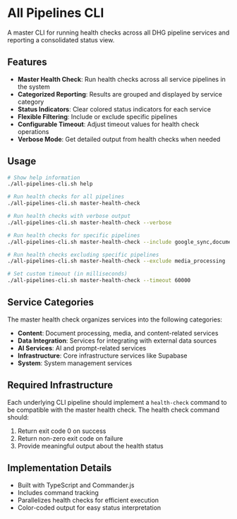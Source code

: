 # All Pipelines CLI

A master CLI for running health checks across all DHG pipeline services and reporting a consolidated status view.

## Features

- **Master Health Check**: Run health checks across all service pipelines in the system
- **Categorized Reporting**: Results are grouped and displayed by service category
- **Status Indicators**: Clear colored status indicators for each service
- **Flexible Filtering**: Include or exclude specific pipelines
- **Configurable Timeout**: Adjust timeout values for health check operations
- **Verbose Mode**: Get detailed output from health checks when needed

## Usage

```bash
# Show help information
./all-pipelines-cli.sh help

# Run health checks for all pipelines
./all-pipelines-cli.sh master-health-check

# Run health checks with verbose output
./all-pipelines-cli.sh master-health-check --verbose

# Run health checks for specific pipelines
./all-pipelines-cli.sh master-health-check --include google_sync,document

# Run health checks excluding specific pipelines
./all-pipelines-cli.sh master-health-check --exclude media_processing

# Set custom timeout (in milliseconds)
./all-pipelines-cli.sh master-health-check --timeout 60000
```

## Service Categories

The master health check organizes services into the following categories:

- **Content**: Document processing, media, and content-related services
- **Data Integration**: Services for integrating with external data sources
- **AI Services**: AI and prompt-related services
- **Infrastructure**: Core infrastructure services like Supabase
- **System**: System management services

## Required Infrastructure

Each underlying CLI pipeline should implement a `health-check` command to be compatible with the master health check. The health check command should:

1. Return exit code 0 on success
2. Return non-zero exit code on failure
3. Provide meaningful output about the health status

## Implementation Details

- Built with TypeScript and Commander.js
- Includes command tracking
- Parallelizes health checks for efficient execution
- Color-coded output for easy status interpretation